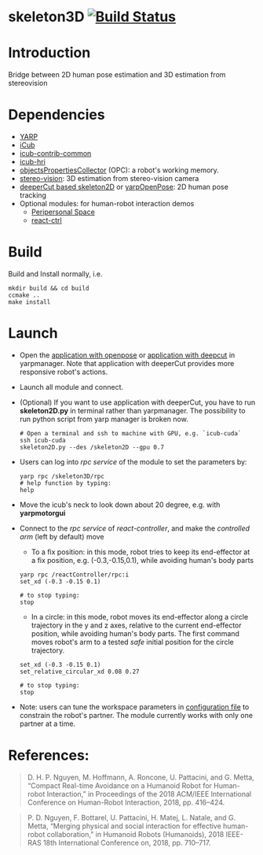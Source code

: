 skeleton3D [![Build Status](https://travis-ci.org/towardthesea/skeleton3D.svg?branch=feature%2Fadd-avoidance-module)](https://travis-ci.org/towardthesea/skeleton3D)
===

# Introduction
Bridge between 2D human pose estimation and 3D estimation from stereovision

# Dependencies
- [YARP](https://github.com/robotology/yarp)
- [iCub](https://github.com/robotology/icub-main)
- [icub-contrib-common](https://github.com/robotology/icub-contrib-common)
- [icub-hri](https://github.com/robotology/icub-hri)
- [objectsPropertiesCollector](http://wiki.icub.org/brain/group__objectsPropertiesCollector.html) (OPC): a robot's working memory.
- [stereo-vision](https://github.com/robotology/stereo-vision): 3D estimation from stereo-vision camera
- [deeperCut based skeleton2D](https://github.com/towardthesea/pose-tensorflow) or [yarpOpenPose](https://github.com/robotology/human-sensing/tree/master/yarpOpenPose): 2D human pose tracking
- Optional modules: for human-robot interaction demos
	- [Peripersonal Space](https://github.com/robotology/peripersonal-space)
	- [react-ctrl](https://github.com/robotology/react-control)


# Build
Build and Install normally, i.e.
```
mkdir build && cd build
ccmake ..
make install
```

# Launch
- Open the [application with openpose](https://github.com/robotology/skeleton3D/blob/master/app/script/PPS_modulation_iCub_skeleton3D_openpose.xml) or [application with deepcut](https://github.com/robotology/skeleton3D/blob/master/app/script/PPS_modulation_iCub_skeleton3D.xml) in yarpmanager. Note that application with deeperCut provides more responsive robot's actions. 
- Launch all module and connect. 
- (Optional) If you want to use application with deeperCut, you have to run **skeleton2D.py** in terminal rather than yarpmanager. The possibility to run python script from yarp manager is broken now.
	```
	# Open a terminal and ssh to machine with GPU, e.g. `icub-cuda`
	ssh icub-cuda
	skeleton2D.py --des /skeleton2D --gpu 0.7
	```
- Users can log into *rpc service* of the module to set the parameters by:
	```
	yarp rpc /skeleton3D/rpc
	# help function by typing:
	help
	```
- Move the icub's neck to look down about 20 degree, e.g. with **yarpmotorgui**
- Connect to the *rpc service* of *react-controller*, and make the *controlled arm* (left by default) move 
	- To a fix position: in this mode, robot tries to keep its end-effector at a fix position, e.g. (-0.3,-0.15,0.1), while avoiding human's body parts
	```
	yarp rpc /reactController/rpc:i  
	set_xd (-0.3 -0.15 0.1)

	# to stop typing:
	stop
	```
	- In a circle: in this mode, robot moves its end-effector along a circle trajectory in the y and z axes, relative to the current end-effector position, while avoiding human's body parts. The first command moves robot's arm to a tested *safe* initial position for the circle trajectory.
	```
	set_xd (-0.3 -0.15 0.1)
	set_relative_circular_xd 0.08 0.27

	# to stop typing:
	stop
	```

- Note: users can tune the workspace parameters in [configuration file](https://github.com/robotology/skeleton3D/blob/master/app/conf/skeleton3D.ini) to constrain the robot's partner. The module currently works with only one partner at a time.

# References:

> D. H. P. Nguyen, M. Hoffmann, A. Roncone, U. Pattacini, and G. Metta, “Compact Real-time Avoidance on a Humanoid Robot for Human-robot Interaction,” in Proceedings of the 2018 ACM/IEEE International Conference on Human-Robot Interaction, 2018, pp. 416–424.

> P. D. Nguyen, F. Bottarel, U. Pattacini, H. Matej, L. Natale, and G. Metta, “Merging physical and social interaction for effective human-robot collaboration,” in Humanoid Robots (Humanoids), 2018 IEEE-RAS 18th International Conference on, 2018, pp. 710–717.





